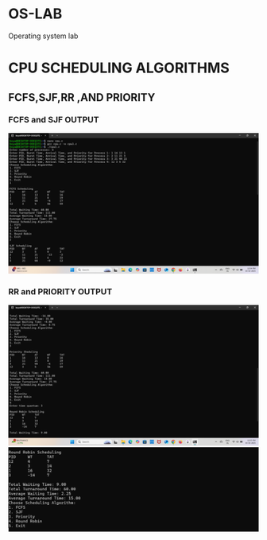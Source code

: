 # OS-LAB
Operating system lab
# CPU SCHEDULING ALGORITHMS
## FCFS,SJF,RR ,AND PRIORITY
### FCFS and SJF OUTPUT
![ FCFS & SJF output](exp3.png)
### RR and PRIORITY OUTPUT
![RR & PRIORITY output](exp3C.png)
![ EXIT](exp3CC.png)

